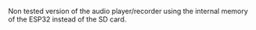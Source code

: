Non tested version of the audio player/recorder using the internal memory of the ESP32 instead of the SD card.
